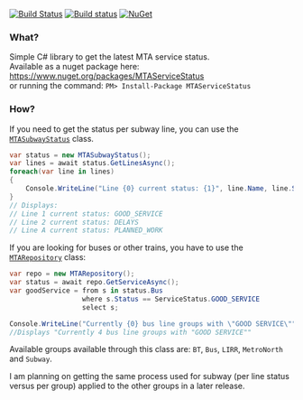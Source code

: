 [![Build Status](https://travis-ci.org/cheesemacfly/MTAServiceStatus.svg?branch=master)](https://travis-ci.org/cheesemacfly/MTAServiceStatus)
[![Build status](https://ci.appveyor.com/api/projects/status/g03ekujid04nep5m/branch/master?svg=true)](https://ci.appveyor.com/project/cheesemacfly/mtaservicestatus/branch/master)
[![NuGet](https://img.shields.io/nuget/v/MTAServiceStatus.svg)](https://www.nuget.org/packages/MTAServiceStatus)



### What?

Simple C# library to get the latest MTA service status.  
Available as a nuget package here: https://www.nuget.org/packages/MTAServiceStatus  
or running the command: `PM> Install-Package MTAServiceStatus`

### How?

If you need to get the status per subway line, you can use the [`MTASubwayStatus`](MTAServiceStatus/MTASubwayStatus.cs) class.

```C#
var status = new MTASubwayStatus();
var lines = await status.GetLinesAsync();
foreach(var line in lines)
{
	Console.WriteLine("Line {0} current status: {1}", line.Name, line.Status);
}
// Displays:
// Line 1 current status: GOOD_SERVICE
// Line 2 current status: DELAYS
// Line A current status: PLANNED_WORK
```

If you are looking for buses or other trains, you have to use the [`MTARepository`](MTAServiceStatus/Repositories/MTARepository.cs) class:

```C#
var repo = new MTARepository();
var status = await repo.GetServiceAsync();
var goodService = from s in status.Bus
                  where s.Status == ServiceStatus.GOOD_SERVICE
                  select s;

Console.WriteLine("Currently {0} bus line groups with \"GOOD SERVICE\"", goodService.Count());
//Displays "Currently 4 bus line groups with "GOOD SERVICE""
```

Available groups available through this class are: `BT`, `Bus`, `LIRR`, `MetroNorth` and `Subway`.  

I am planning on getting the same process used for subway (per line status versus per group) applied to the other groups in a later release.
